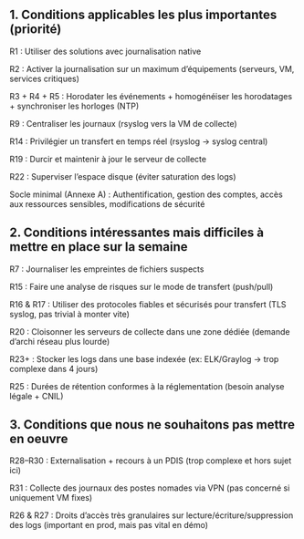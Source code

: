 ## 1. Conditions applicables les plus importantes (priorité)


R1 : Utiliser des solutions avec journalisation native

R2 : Activer la journalisation sur un maximum d’équipements (serveurs, VM, services critiques)

R3 + R4 + R5 : Horodater les événements + homogénéiser les horodatages + synchroniser les horloges (NTP)

R9 : Centraliser les journaux (rsyslog vers la VM de collecte)

R14 : Privilégier un transfert en temps réel (rsyslog → syslog central)

R19 : Durcir et maintenir à jour le serveur de collecte

R22 : Superviser l’espace disque (éviter saturation des logs)

Socle minimal (Annexe A) : Authentification, gestion des comptes, accès aux ressources sensibles, modifications de sécurité


## 2. Conditions intéressantes mais difficiles à mettre en place sur la semaine



R7 : Journaliser les empreintes de fichiers suspects

R15 : Faire une analyse de risques sur le mode de transfert (push/pull)

R16 & R17 : Utiliser des protocoles fiables et sécurisés pour transfert (TLS syslog, pas trivial à monter vite)

R20 : Cloisonner les serveurs de collecte dans une zone dédiée (demande d’archi réseau plus lourde)

R23+ : Stocker les logs dans une base indexée (ex: ELK/Graylog → trop complexe dans 4 jours)

R25 : Durées de rétention conformes à la réglementation (besoin analyse légale + CNIL)


## 3. Conditions que nous ne souhaitons pas mettre en oeuvre



R28–R30 : Externalisation + recours à un PDIS (trop complexe et hors sujet ici)

R31 : Collecte des journaux des postes nomades via VPN (pas concerné si uniquement VM fixes)

R26 & R27 : Droits d’accès très granulaires sur lecture/écriture/suppression des logs (important en prod, mais pas vital en démo)